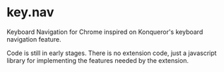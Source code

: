 key.nav
=======

Keyboard Navigation for Chrome inspired on Konqueror's keyboard navigation feature.

Code is still in early stages. There is no extension code, just a javascript library for implementing the features needed by the extension.
